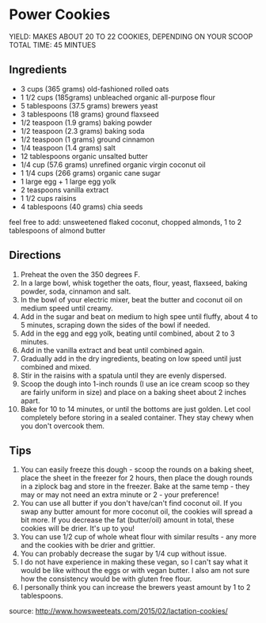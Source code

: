 # Power Cookies
YIELD: MAKES ABOUT 20 TO 22 COOKIES, DEPENDING ON YOUR SCOOP TOTAL TIME: 45 MINTUES

## Ingredients
- 3 cups (365 grams) old-fashioned rolled oats
- 1 1/2 cups (185grams) unbleached organic all-purpose flour
- 5 tablespoons (37.5 grams) brewers yeast
- 3 tablespoons (18 grams) ground flaxseed
- 1/2 teaspoon (1.9 grams) baking powder
- 1/2 teaspoon (2.3 grams) baking soda
- 1/2 teaspoon (1 grams) ground cinnamon
- 1/4 teaspoon (1.4 grams) salt
- 12 tablespoons organic unsalted butter
- 1/4 cup (57.6 grams) unrefined organic virgin coconut oil
- 1 1/4 cups (266 grams) organic cane sugar
- 1 large egg + 1 large egg yolk
- 2 teaspoons vanilla extract
- 1 1/2 cups raisins
- 4 tablespoons (40 grams) chia seeds

feel free to add: unsweetened flaked coconut, chopped almonds, 1 to 2 tablespoons of almond butter

## Directions

1. Preheat the oven the 350 degrees F.
2. In a large bowl, whisk together the oats, flour, yeast, flaxseed, baking powder, soda, cinnamon and salt.
3. In the bowl of your electric mixer, beat the butter and coconut oil on medium speed until creamy. 
4. Add in the sugar and beat on medium to high spee until fluffy, about 4 to 5 minutes, scraping down the sides of the bowl if needed. 
5. Add in the egg and egg yolk, beating until combined, about 2 to 3 minutes. 
6. Add in the vanilla extract and beat until combined again. 
7. Gradually add in the dry ingredients, beating on low speed until just combined and mixed. 
8. Stir in the raisins with a spatula until they are evenly dispersed.
9. Scoop the dough into 1-inch rounds (I use an ice cream scoop so they are fairly uniform in size) and place on a baking sheet about 2 inches apart. 
10. Bake for 10 to 14 minutes, or until the bottoms are just golden. Let cool completely before storing in a sealed container. They stay chewy when you don't overcook them.


## Tips
1. You can easily freeze this dough - scoop the rounds on a baking sheet, place the sheet in the freezer for 2 hours, then place the dough rounds in a ziplock bag and store in the freezer. Bake at the same temp - they may or may not need an extra minute or 2 - your preference!
2. You can use all butter if you don't have/can't find coconut oil. If you swap any butter amount for more coconut oil, the cookies will spread a bit more. If you decrease the fat (butter/oil) amount in total, these cookies will be drier. It's up to you!
3. You can use 1/2 cup of whole wheat flour with similar results - any more and the cookies with be drier and grittier.
4. You can probably decrease the sugar by 1/4 cup without issue.
5. I do not have experience in making these vegan, so I can't say what it would be like without the eggs or with vegan butter. I also am not sure how the consistency would be with gluten free flour.
6. I personally think you can increase the brewers yeast amount by 1 to 2 tablespoons.



source: http://www.howsweeteats.com/2015/02/lactation-cookies/
